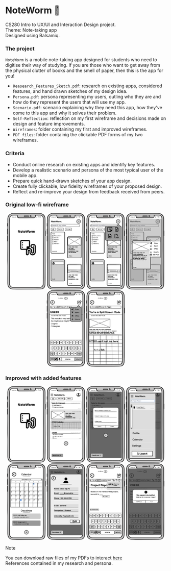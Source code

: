 # NoteWorm 📝
CS280 Intro to UX/UI and Interaction Design project. <br/>
Theme: Note-taking app <br/>
Designed using Balsamiq.

### The project
`NoteWorm` is a mobile note-taking app designed for students who need to digitise their way of studying. If you are those who want to get away from the physical clutter of books and the smell of paper, then this is the app for you! 

- `Reasearch_Features_Sketch.pdf`: research on existing apps, considered features, and hand drawn sketches of my design idea. 
- `Persona.pdf`: persona representing my users, outling who they are and how do they represent the users that will use my app. 
- `Scenario.pdf`: scenario explaining why they need this app, how they've come to this app and why it solves their problem.
- `Self-Reflection`: reflection on my first wireframe and decisions made on design and feature improvements. 
- `Wireframes`: folder containing my first and improved wireframes.
- `PDF files`: folder containig the clickable PDF forms of my two wireframes. 

### Criteria
- Conduct online research on existing apps and identify key features.
- Develop a realistic scenario and persona of the most typical user of the mobile app.
- Prepare quick hand-drawn sketches of your app design.
- Create fully clickable, low fidelity wireframes of your proposed design.
- Reflect and re-improve your design from feedback received from peers.

### Original low-fi wireframe
<p align="center">
  <img src="Images/Splash screen.png" width="120">
  <img src="Images/Original_Main.png" width="120">
  <img src="Images/File format.png" width="120">
  <img src="Images/hover mode.png" width="120">
  <img src="Images/share.png" width="120">
  <img src="Images/Split.png" width="120">
</p>

### Improved with added features 
<p align="center">
  <img src="Images/Splash screen.png" width="120">
  <img src="Images/Main with new note.png" width="120">
  <img src="Images/Create New Subject.png" width="120">
  <img src="Images/searching.png" width="120">
<br/>
  <img src="Images/Click from deadline.png" width="120">
  <img src="Images/Profile from menu.png" width="120">
  <img src="Images/grammar.png" width="120">
  <img src="Images/note save question.png" width="120">
</p>

> [!NOTE]
> You can download raw files of my PDFs to interact [here](https://github.com/khatington/NoteWorm/tree/main/PDF%20files) <br/>
> References contained in my research and persona. 

